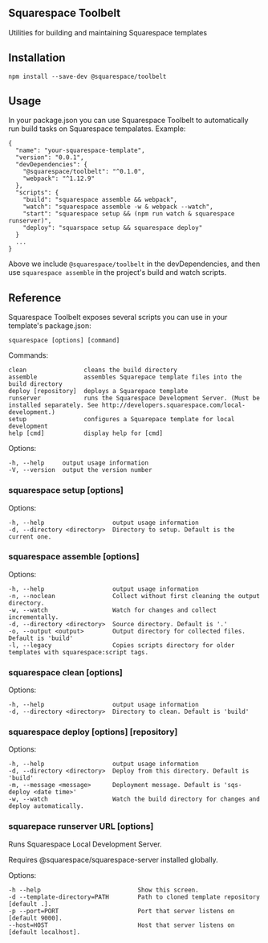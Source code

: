 Squarespace Toolbelt
--------------------

Utilities for building and maintaining Squarespace templates

## Installation

    npm install --save-dev @squarespace/toolbelt

## Usage

In your package.json you can use Squarespace Toolbelt to automatically run build tasks on Squarespace tempalates. Example:

    {
      "name": "your-squarespace-template",
      "version": "0.0.1",
      "devDependencies": {
        "@squarespace/toolbelt": "^0.1.0",
        "webpack": "^1.12.9"
      },
      "scripts": {
        "build": "squarespace assemble && webpack",
        "watch": "squarespace assemble -w & webpack --watch",
        "start": "squarespace setup && (npm run watch & squarespace runserver)",
        "deploy": "squarspace setup && squarespace deploy"
      }
      ...
    }

Above we include `@squarespace/toolbelt` in the devDependencies, and then use `squarespace assemble` in the project's build and watch scripts.

## Reference

Squarespace Toolbelt exposes several scripts you can use in your template's package.json:

    squarespace [options] [command]

Commands:

    clean                cleans the build directory
    assemble             assembles Squarepace template files into the build directory
    deploy [repository]  deploys a Squarepace template
    runserver            runs the Squarespace Development Server. (Must be installed separately. See http://developers.squarespace.com/local-development.)
    setup                configures a Squarepace template for local development
    help [cmd]           display help for [cmd]

Options:

    -h, --help     output usage information
    -V, --version  output the version number




### squarespace setup [options]

Options:

    -h, --help                   output usage information
    -d, --directory <directory>  Directory to setup. Default is the current one.



### squarespace assemble [options]

Options:

    -h, --help                   output usage information
    -n, --noclean                Collect without first cleaning the output directory.
    -w, --watch                  Watch for changes and collect incrementally.
    -d, --directory <directory>  Source directory. Default is '.'
    -o, --output <output>        Output directory for collected files. Default is 'build'
    -l, --legacy                 Copies scripts directory for older templates with squarespace:script tags.

### squarespace clean [options]

Options:

    -h, --help                   output usage information
    -d, --directory <directory>  Directory to clean. Default is 'build'

### squarespace deploy [options] [repository]

Options:

    -h, --help                   output usage information
    -d, --directory <directory>  Deploy from this directory. Default is 'build'
    -m, --message <message>      Deployment message. Default is 'sqs-deploy <date time>'
    -w, --watch                  Watch the build directory for changes and deploy automatically.


### squarepace runserver URL [options]

Runs Squarespace Local Development Server.

Requires @squarespace/squarespace-server installed globally.

Options:

    -h --help                           Show this screen.
    -d --template-directory=PATH        Path to cloned template repository [default .].
    -p --port=PORT                      Port that server listens on [default 9000].
    --host=HOST                         Host that server listens on [default localhost].


